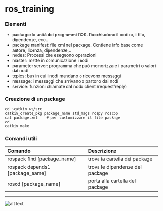 # ros_training

### Elementi

- package: le unitá dei programmi ROS. Racchiudono il codice, i file, dipendenze, ecc..
- package manifest: file xml nel package. Contiene info base come autore, licenza, dipendenze,..
- nodes: Processi che eseguono operazioni
- master: mette in comunicazione i nodi
- parameter server: programma che può memorizzare i parametri o valori dai nodi
- topics: bus in cui i nodi mandano o ricevono messaggi 
- message: i messaggi che arrivano o partono dai nodi
- service: funzioni chiamate dal nodo client (request/reply)

### Creazione di un package
```
cd ~catkin_ws/src
catkin_create_pkg package_name std_msgs rospy roscpp
cat package.xml    # per customizzare il file package
cd ..
catkin_make
```

### Comandi utili

| Comando | Descrizione |
| :--- | :--- |
| rospack find [package_name] | trova la cartella del package |
| rospack depends1 [package_name] | trova le dipendenze del package |
| roscd [package_name] | porta alla cartella del package |




___
![alt text](https://gavazzionline.files.wordpress.com/2014/01/img_6916.jpg?w=300)
